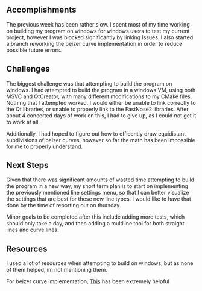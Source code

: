 ## Accomplishments

The previous week has been rather slow. I spent most of my time working on building my program on windows for windows users to test my current project, however I was blocked significantly by linking issues. I also started a branch reworking the beizer curve implementation in order to reduce possible future errors.

## Challenges

The biggest challenge was that attempting to build the program on windows. I had attempted to build the program in a windows VM, using both MSVC and QtCreator, with many different modifications to my CMake files. Nothing that I attempted worked. I would either be unable to link correctly to the Qt libraries, or unable to properly link to the FastNose2 libraries. After about 4 concerted days of work on this, I had to give up, as I could not get it to work at all.

Additionally, I had hoped to figure out how to efficently draw equidistant subdivisions of beizer curves, however so far the math has been impossible for me to properly understand.

## Next Steps

Given that there was significant amounts of wasted time attempting to build the program in a new way, my short term plan is to start on implementing the previously mentioned line settings menu, so that I can better visualize the settings that are best for these new line types. I would like to have that done by the time of reporting out on thursday.

Minor goals to be completed after this include adding more tests, which should only take a day, and then adding a multiline tool for both straight lines and curve lines.

## Resources

I used a lot of resources when attempting to build on windows, but as none of them helped, im not mentioning them.

For beizer curve implementation, [This](https://pomax.github.io/BezierInfo-2) has been extremely helpful